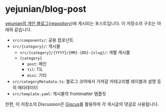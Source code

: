 # yejunian/blog-post

[yejunian의 개인 블로그](https://yejunian.github.io/blog/)([repository](https://github.com/yejunian/blog))에 게시되는 포스트입니다. 이 저장소의 구조는 아래와 같습니다.

- `src/components/`: 공용 컴포넌트
- `src/{category}/`: 게시물
  - `src/{category}/{YYYY}/{MM}-{DD}-{slug}/`: 개별 게시물
  - `{category}`
    - `post`: 메인
    - `til`: TIL
    - `misc`: 기타
- `src/categoryMetadata.ts`: 블로그 코어에서 가져갈 카테고리별 레이블과 설명 등의 메타데이터
- `src/template.yaml`: 게시물의 frontmatter 템플릿

한편, 이 저장소의 Discussion은 [Giscus](https://giscus.app/ko)를 활용하여 각 게시글의 댓글로 사용됩니다.
